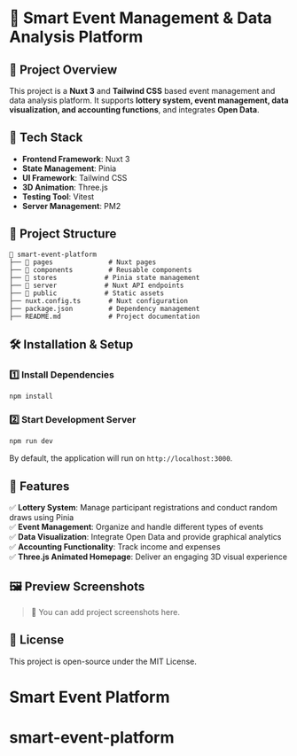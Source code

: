 # 🎉 Smart Event Management & Data Analysis Platform

## 📌 Project Overview

This project is a **Nuxt 3** and **Tailwind CSS** based event management and data analysis platform. It supports **lottery system, event management, data visualization, and accounting functions**, and integrates **Open Data**.

## 🚀 Tech Stack

- **Frontend Framework**: Nuxt 3
- **State Management**: Pinia
- **UI Framework**: Tailwind CSS
- **3D Animation**: Three.js
- **Testing Tool**: Vitest
- **Server Management**: PM2

## 👤 Project Structure

```
💃 smart-event-platform
├── 💃 pages              # Nuxt pages
├── 💃 components         # Reusable components
├── 💃 stores            # Pinia state management
├── 💃 server            # Nuxt API endpoints
├── 💃 public            # Static assets
├── nuxt.config.ts       # Nuxt configuration
├── package.json         # Dependency management
├── README.md            # Project documentation
```

## 🛠️ Installation & Setup

### **1️⃣ Install Dependencies**

```bash
npm install
```

### **2️⃣ Start Development Server**

```bash
npm run dev
```

By default, the application will run on `http://localhost:3000`.

## 🎨 Features

✅ **Lottery System**: Manage participant registrations and conduct random draws using Pinia  
✅ **Event Management**: Organize and handle different types of events  
✅ **Data Visualization**: Integrate Open Data and provide graphical analytics  
✅ **Accounting Functionality**: Track income and expenses  
✅ **Three.js Animated Homepage**: Deliver an engaging 3D visual experience

## 🖼️ Preview Screenshots

> 🚀 You can add project screenshots here.

## 📝 License

This project is open-source under the MIT License.
# Smart Event Platform
# smart-event-platform
